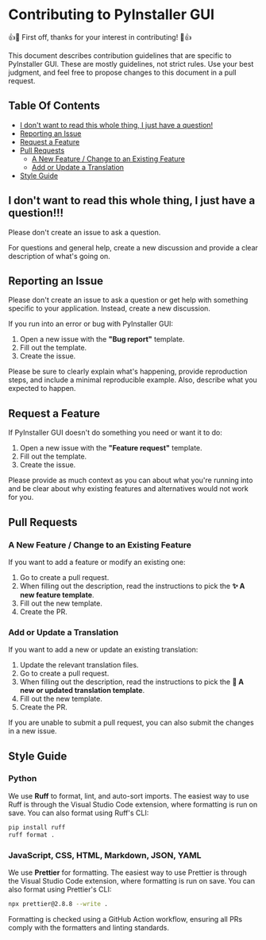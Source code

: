 # Contributing to PyInstaller GUI

👍🎉 First off, thanks for your interest in contributing! 🎉👍

This document describes contribution guidelines that are specific to PyInstaller GUI. These are mostly guidelines, not strict rules. Use your best judgment, and feel free to propose changes to this document in a pull request.

## Table Of Contents

- [I don't want to read this whole thing, I just have a question!](#i-dont-want-to-read-this-whole-thing-i-just-have-a-question)
- [Reporting an Issue](#reporting-an-issue)
- [Request a Feature](#request-a-feature)
- [Pull Requests](#pull-requests)
  - [A New Feature / Change to an Existing Feature](#a-new-feature--change-to-an-existing-feature)
  - [Add or Update a Translation](#add-or-update-a-translation)
- [Style Guide](#style-guide)

## I don't want to read this whole thing, I just have a question!!!

Please don't create an issue to ask a question.

For questions and general help, create a new discussion and provide a clear description of what's going on.

## Reporting an Issue

Please don't create an issue to ask a question or get help with something specific to your application. Instead, create a new discussion.

If you run into an error or bug with PyInstaller GUI:

1. Open a new issue with the **"Bug report"** template.
2. Fill out the template.
3. Create the issue.

Please be sure to clearly explain what's happening, provide reproduction steps, and include a minimal reproducible example. Also, describe what you expected to happen.

## Request a Feature

If PyInstaller GUI doesn't do something you need or want it to do:

1. Open a new issue with the **"Feature request"** template.
2. Fill out the template.
3. Create the issue.

Please provide as much context as you can about what you're running into and be clear about why existing features and alternatives would not work for you.

## Pull Requests

### A New Feature / Change to an Existing Feature

If you want to add a feature or modify an existing one:

1. Go to create a pull request.
2. When filling out the description, read the instructions to pick the **✨ A new feature template**.
3. Fill out the new template.
4. Create the PR.

### Add or Update a Translation

If you want to add a new or update an existing translation:

1. Update the relevant translation files.
2. Go to create a pull request.
3. When filling out the description, read the instructions to pick the **📄 A new or updated translation template**.
4. Fill out the new template.
5. Create the PR.

If you are unable to submit a pull request, you can also submit the changes in a new issue.

## Style Guide

### Python

We use **Ruff** to format, lint, and auto-sort imports. The easiest way to use Ruff is through the Visual Studio Code extension, where formatting is run on save. You can also format using Ruff's CLI:

```sh
pip install ruff
ruff format .
```

### JavaScript, CSS, HTML, Markdown, JSON, YAML

We use **Prettier** for formatting. The easiest way to use Prettier is through the Visual Studio Code extension, where formatting is run on save. You can also format using Prettier's CLI:

```sh
npx prettier@2.8.8 --write .
```

Formatting is checked using a GitHub Action workflow, ensuring all PRs comply with the formatters and linting standards.
